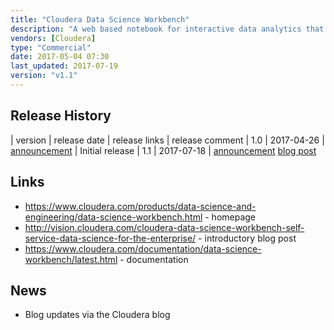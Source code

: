 ```yaml
---
title: "Cloudera Data Science Workbench"
description: "A web based notebook for interactive data analytics that uses docker to provide custom execution environments for each notebook.  Supports Python, R and Scala interpreters, plus remote execution of Spark with out of the box support for Hadoop security.  Notebook code is run within a docker container in a managed Kubernetes instance, allowing different libraries to be installed and used by different notebooks, and other dependancies to be installed via terminal access to the container or via custom Docker images.  Also includes support for version control (via git), collaboration via shared projects, sharing of notebooks via HTTP URLs, publishing of notebooks as HTML and scheduled execution of notebooks via workflows (including dependancies on other jobs).  Originally created by Sense.io, which was acquired by Cloudera in March 2016.  Initial GA release was 1.0 in April 2017."
vendors: [Cloudera]
type: "Commercial"
date: 2017-05-04 07:30
last_updated: 2017-07-19
version: "v1.1"
---
```

## Release History

| version | release date | release links | release comment
| 1.0 | 2017-04-26 | [announcement](http://community.cloudera.com/t5/Community-News-Release/Announce-Cloudera-Data-Science-Workbench-is-now-available/m-p/54177#M173) | Initial release
| 1.1 | 2017-07-18 | [announcement](http://community.cloudera.com/t5/Community-News-Release/Announce-Cloudera-Data-Science-Workbench-Release-1-1/m-p/57605#M187) [blog post](http://vision.cloudera.com/cloudera-data-science-workbench-release-1-1/)

## Links

* <https://www.cloudera.com/products/data-science-and-engineering/data-science-workbench.html> - homepage
* <http://vision.cloudera.com/cloudera-data-science-workbench-self-service-data-science-for-the-enterprise/> - introductory blog post
* <https://www.cloudera.com/documentation/data-science-workbench/latest.html> - documentation

## News

* Blog updates via the Cloudera blog